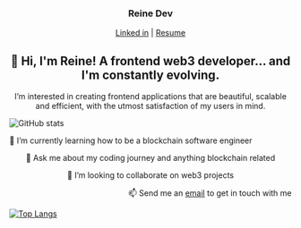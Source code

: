 <h3 align="center">Reine Dev </h3>
<p align="center">
  <a href="https://www.linkedin.com/in/toyosi-odukale/">Linked in</a> |
  <a href="https://whoisreine.netlify.app/" >Resume</a>
</p>


<h2 align="center"> 👋 Hi, I'm Reine! A frontend web3 developer... and I'm constantly evolving. </h2>

<p align="center"> I’m interested in creating frontend applications that are beautiful, scalable and efficient, with the utmost satisfaction of my users in mind. </p>

![GitHub stats](https://github-readme-stats.vercel.app/api?username=Rei-ne&show_icons=true)  

<p align="left"> 🌱 I’m currently learning how to be a blockchain software engineer </p>
<p align="center"> 💬 Ask me about my coding journey and anything blockchain related </p>
<p align="center"> 👯 I’m looking to collaborate on web3 projects </p>
<p align="right"> 📫 Send me an <a href="mailto:reinetoyosii@gmail.com">email</a> to get in touch with me  </p>


[![Top Langs](https://github-readme-stats.vercel.app/api/top-langs/?username=Rei-ne)](https://github.com/anuraghazra/github-readme-stats)








<!---
Rei-ne/Rei-ne is a ✨ special ✨ repository because its `README.md` (this file) appears on your GitHub profile.
You can click the Preview link to take a look at your changes.
--->
